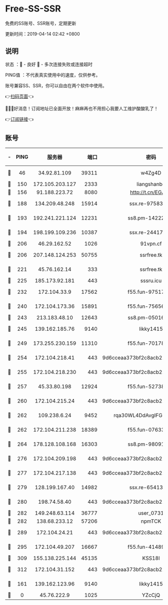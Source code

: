 # Free-SS-SSR

免费的SS账号、SSR账号，定期更新

更新时间：2019-04-14 02:42 +0800

## 说明

状态     ：🙂 - 良好 🙁 - 多次连接失败或连接超时

PING值   ：不代表真实使用中的速度，仅供参考。

账号兼容SS、SSR，你可以自由在两个软件中使用。

👉[扫码页面](https://liesauer.github.io/Free-SS-SSR/)👈

🎉🎉🎉好消息！订阅地址已全面开放！麻麻再也不用担心我要人工维护酸酸乳了！

👉[订阅链接](https://www.liesauer.net/yogurt/subscribe?ACCESS_TOKEN=DAYxR3mMaZAsaqUb)👈

## 账号

|-|PING|服务器|端口|密码|加密方式|区域|
|:----:|:----:|:-----:|-----:|:----:|:----:|:----:|
|🙂|46|34.92.81.109|39311|w4Zg4D|chacha20-ietf|US|
|🙂|150|172.105.203.127|2333|liangshanbo|chacha20|JP|
|🙂|156|91.188.223.72|8080|http://t.cn/EGJIyrl|rc4-md5|RU|
|🙂|188|134.209.48.248|15914|ssx.re-97583974|aes-256-cfb|US|
|🙂|193|192.241.221.124|12231|ss8.pm-14222787|aes-256-cfb|US|
|🙂|194|198.199.109.236|10387|ssx.re-24417709|aes-256-cfb|US|
|🙂|206|46.29.162.52|1026|91vpn.cf|rc4-md5|RU|
|🙂|206|207.148.124.253|50755|ssrfree.tk|aes-256-cfb|SG|
|🙂|221|45.76.162.14|333|ssrfree.tk|aes-256-cfb|SG|
|🙂|225|185.173.92.181|443|sssru.icu|rc4-md5|RU|
|🙂|232|172.104.33.9|17562|f55.fun-97517763|aes-256-cfb|SG|
|🙂|240|172.104.173.36|15891|f55.fun-75656736|aes-256-cfb|SG|
|🙂|243|213.183.48.10|12643|ss8.pm-05016472|rc4-md5|RU|
|🙂|245|139.162.185.76|9140|likky1415|aes-256-cfb|DE|
|🙂|249|173.255.230.159|11310|f55.fun-70178844|aes-256-cfb|US|
|🙂|254|172.104.218.41|443|9d6cceaa373bf2c8acb22e60b6a58be6|aes-256-cfb|US|
|🙂|255|172.104.218.230|443|9d6cceaa373bf2c8acb22e60b6a58be6|aes-256-cfb|US|
|🙂|257|45.33.80.198|12924|f55.fun-52738007|aes-256-cfb|US|
|🙂|260|172.104.215.24|443|9d6cceaa373bf2c8acb22e60b6a58be6|aes-256-cfb|US|
|🙂|262|109.238.6.24|9452|rqa30WL4DdAvgIFG6Fs3znzTa|aes-256-cfb|FR|
|🙂|262|172.104.211.238|18389|f55.fun-07633664|aes-256-cfb|US|
|🙂|264|178.128.108.168|16303|ss8.pm-98091873|aes-256-cfb|SG|
|🙂|276|172.104.209.198|443|9d6cceaa373bf2c8acb22e60b6a58be6|aes-256-cfb|US|
|🙂|277|172.104.217.138|443|9d6cceaa373bf2c8acb22e60b6a58be6|aes-256-cfb|US|
|🙂|279|128.199.167.40|14982|ssx.re-65413948|aes-256-cfb|SG|
|🙂|280|198.74.58.40|443|9d6cceaa373bf2c8acb22e60b6a58be6|aes-256-cfb|US|
|🙂|282|149.248.63.114|36777|user_0731|chacha20|CA|
|🙂|282|138.68.233.12|57206|npmTCK|rc4-md5|US|
|🙂|289|172.104.24.21|443|9d6cceaa373bf2c8acb22e60b6a58be6|aes-256-cfb|US|
|🙂|295|172.104.49.207|16667|f55.fun-41489806|aes-256-cfb|SG|
|🙂|309|155.138.225.144|45135|KSS18l|rc4-md5|US|
|🙂|312|172.104.31.152|443|9d6cceaa373bf2c8acb22e60b6a58be6|aes-256-cfb|US|
|🙂|161|139.162.123.96|9140|likky1415|aes-256-cfb|JP|
|🙁|0|45.76.222.9|1025|YZcCjQ|rc4-md5|JP|
